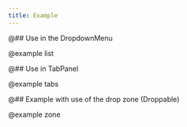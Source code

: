 ```yaml
---
title: Example
---
```


@## Use in the DropdownMenu

@example list

@## Use in TabPanel

@example tabs

@## Example with use of the drop zone (Droppable)

@example zone
